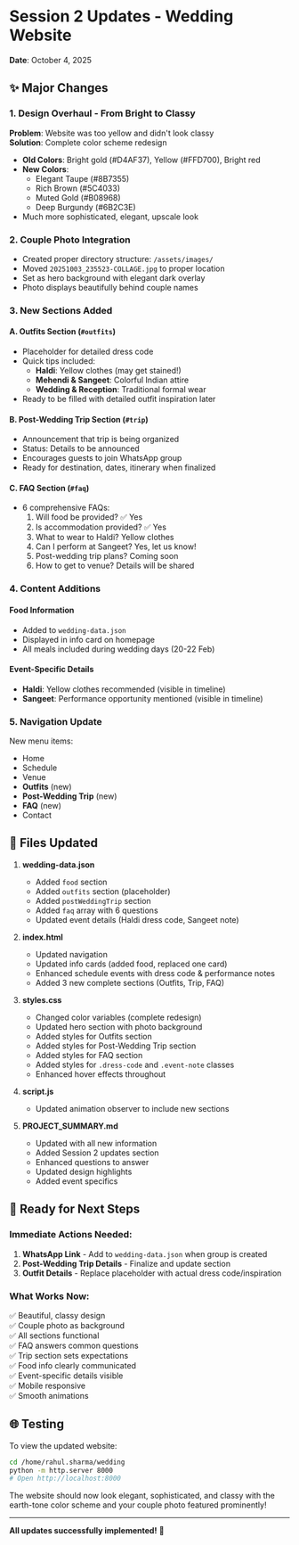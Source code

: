 # Session 2 Updates - Wedding Website

**Date**: October 4, 2025

## ✨ Major Changes

### 1. Design Overhaul - From Bright to Classy
**Problem**: Website was too yellow and didn't look classy  
**Solution**: Complete color scheme redesign

- **Old Colors**: Bright gold (#D4AF37), Yellow (#FFD700), Bright red
- **New Colors**: 
  - Elegant Taupe (#8B7355)
  - Rich Brown (#5C4033) 
  - Muted Gold (#B08968)
  - Deep Burgundy (#6B2C3E)
- Much more sophisticated, elegant, upscale look

### 2. Couple Photo Integration
- Created proper directory structure: `/assets/images/`
- Moved `20251003_235523-COLLAGE.jpg` to proper location
- Set as hero background with elegant dark overlay
- Photo displays beautifully behind couple names

### 3. New Sections Added

#### A. Outfits Section (`#outfits`)
- Placeholder for detailed dress code
- Quick tips included:
  - **Haldi**: Yellow clothes (may get stained!)
  - **Mehendi & Sangeet**: Colorful Indian attire
  - **Wedding & Reception**: Traditional formal wear
- Ready to be filled with detailed outfit inspiration later

#### B. Post-Wedding Trip Section (`#trip`)
- Announcement that trip is being organized
- Status: Details to be announced
- Encourages guests to join WhatsApp group
- Ready for destination, dates, itinerary when finalized

#### C. FAQ Section (`#faq`)
- 6 comprehensive FAQs:
  1. Will food be provided? ✅ Yes
  2. Is accommodation provided? ✅ Yes
  3. What to wear to Haldi? Yellow clothes
  4. Can I perform at Sangeet? Yes, let us know!
  5. Post-wedding trip plans? Coming soon
  6. How to get to venue? Details will be shared

### 4. Content Additions

#### Food Information
- Added to `wedding-data.json`
- Displayed in info card on homepage
- All meals included during wedding days (20-22 Feb)

#### Event-Specific Details
- **Haldi**: Yellow clothes recommended (visible in timeline)
- **Sangeet**: Performance opportunity mentioned (visible in timeline)

### 5. Navigation Update
New menu items:
- Home
- Schedule
- Venue
- **Outfits** (new)
- **Post-Wedding Trip** (new)
- **FAQ** (new)
- Contact

## 📁 Files Updated

1. **wedding-data.json**
   - Added `food` section
   - Added `outfits` section (placeholder)
   - Added `postWeddingTrip` section
   - Added `faq` array with 6 questions
   - Updated event details (Haldi dress code, Sangeet note)

2. **index.html**
   - Updated navigation
   - Updated info cards (added food, replaced one card)
   - Enhanced schedule events with dress code & performance notes
   - Added 3 new complete sections (Outfits, Trip, FAQ)

3. **styles.css**
   - Changed color variables (complete redesign)
   - Updated hero section with photo background
   - Added styles for Outfits section
   - Added styles for Post-Wedding Trip section
   - Added styles for FAQ section
   - Added styles for `.dress-code` and `.event-note` classes
   - Enhanced hover effects throughout

4. **script.js**
   - Updated animation observer to include new sections

5. **PROJECT_SUMMARY.md**
   - Updated with all new information
   - Added Session 2 updates section
   - Enhanced questions to answer
   - Updated design highlights
   - Added event specifics

## 🎯 Ready for Next Steps

### Immediate Actions Needed:
1. **WhatsApp Link** - Add to `wedding-data.json` when group is created
2. **Post-Wedding Trip Details** - Finalize and update section
3. **Outfit Details** - Replace placeholder with actual dress code/inspiration

### What Works Now:
✅ Beautiful, classy design  
✅ Couple photo as background  
✅ All sections functional  
✅ FAQ answers common questions  
✅ Trip section sets expectations  
✅ Food info clearly communicated  
✅ Event-specific details visible  
✅ Mobile responsive  
✅ Smooth animations  

## 🌐 Testing

To view the updated website:
```bash
cd /home/rahul.sharma/wedding
python -m http.server 8000
# Open http://localhost:8000
```

The website should now look elegant, sophisticated, and classy with the earth-tone color scheme and your couple photo featured prominently!

---

**All updates successfully implemented!** 🎉
